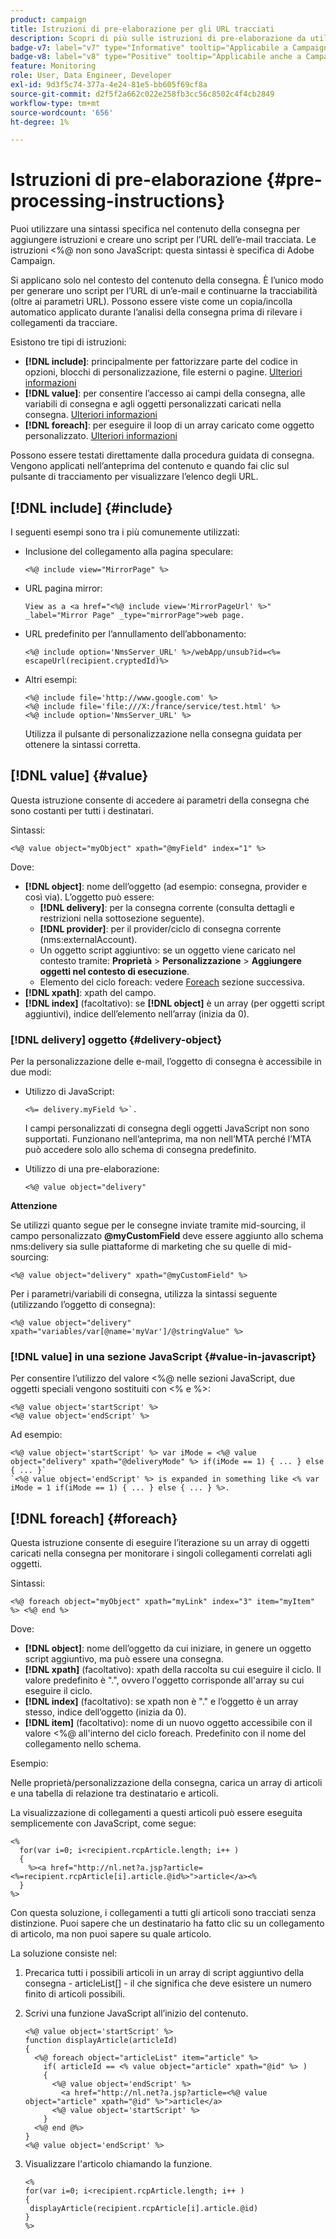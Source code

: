 ```yaml
---
product: campaign
title: Istruzioni di pre-elaborazione per gli URL tracciati
description: Scopri di più sulle istruzioni di pre-elaborazione da utilizzare per creare uno script per l’URL di un’e-mail e tenerne traccia
badge-v7: label="v7" type="Informative" tooltip="Applicabile a Campaign Classic v7"
badge-v8: label="v8" type="Positive" tooltip="Applicabile anche a Campaign v8"
feature: Monitoring
role: User, Data Engineer, Developer
exl-id: 9d3f5c74-377a-4e24-81e5-bb605f69cf8a
source-git-commit: d2f5f2a662c022e258fb3cc56c8502c4f4cb2849
workflow-type: tm+mt
source-wordcount: '656'
ht-degree: 1%

---
```


# Istruzioni di pre-elaborazione {#pre-processing-instructions}

Puoi utilizzare una sintassi specifica nel contenuto della consegna per aggiungere istruzioni e creare uno script per l’URL dell’e-mail tracciata. Le istruzioni &lt;%@ non sono JavaScript: questa sintassi è specifica di Adobe Campaign.

Si applicano solo nel contesto del contenuto della consegna. È l’unico modo per generare uno script per l’URL di un’e-mail e continuarne la tracciabilità (oltre ai parametri URL). Possono essere viste come un copia/incolla automatico applicato durante l’analisi della consegna prima di rilevare i collegamenti da tracciare.

Esistono tre tipi di istruzioni:

* **[!DNL include]**: principalmente per fattorizzare parte del codice in opzioni, blocchi di personalizzazione, file esterni o pagine. [Ulteriori informazioni](#include)
* **[!DNL value]**: per consentire l’accesso ai campi della consegna, alle variabili di consegna e agli oggetti personalizzati caricati nella consegna. [Ulteriori informazioni](#value)
* **[!DNL foreach]**: per eseguire il loop di un array caricato come oggetto personalizzato. [Ulteriori informazioni](#foreach)

Possono essere testati direttamente dalla procedura guidata di consegna. Vengono applicati nell’anteprima del contenuto e quando fai clic sul pulsante di tracciamento per visualizzare l’elenco degli URL.

## [!DNL include] {#include}

I seguenti esempi sono tra i più comunemente utilizzati:

* Inclusione del collegamento alla pagina speculare:

  ```
  <%@ include view="MirrorPage" %>  
  ```

* URL pagina mirror:

  ```
  View as a <a href="<%@ include view='MirrorPageUrl' %>" _label="Mirror Page" _type="mirrorPage">web page.
  ```

* URL predefinito per l’annullamento dell’abbonamento:

  ```
  <%@ include option='NmsServer_URL' %>/webApp/unsub?id=<%= escapeUrl(recipient.cryptedId)%>
  ```

* Altri esempi:

  ```
  <%@ include file='http://www.google.com' %>
  <%@ include file='file:///X:/france/service/test.html' %>
  <%@ include option='NmsServer_URL' %>
  ```

  Utilizza il pulsante di personalizzazione nella consegna guidata per ottenere la sintassi corretta.

## [!DNL value] {#value}

Questa istruzione consente di accedere ai parametri della consegna che sono costanti per tutti i destinatari.

Sintassi:

```
<%@ value object="myObject" xpath="@myField" index="1" %>
```

Dove:

* **[!DNL object]**: nome dell’oggetto (ad esempio: consegna, provider e così via).
L’oggetto può essere:
   * **[!DNL delivery]**: per la consegna corrente (consulta dettagli e restrizioni nella sottosezione seguente).
   * **[!DNL provider]**: per il provider/ciclo di consegna corrente (nms:externalAccount).
   * Un oggetto script aggiuntivo: se un oggetto viene caricato nel contesto tramite: **Proprietà** > **Personalizzazione** > **Aggiungere oggetti nel contesto di esecuzione**.
   * Elemento del ciclo foreach: vedere [Foreach](#foreach) sezione successiva.
* **[!DNL xpath]**: xpath del campo.
* **[!DNL index]** (facoltativo): se **[!DNL object]** è un array (per oggetti script aggiuntivi), indice dell’elemento nell’array (inizia da 0).

### [!DNL delivery] oggetto {#delivery-object}

Per la personalizzazione delle e-mail, l’oggetto di consegna è accessibile in due modi:

* Utilizzo di JavaScript:

  ```
  <%= delivery.myField %>`.
  ```

  I campi personalizzati di consegna degli oggetti JavaScript non sono supportati. Funzionano nell’anteprima, ma non nell’MTA perché l’MTA può accedere solo allo schema di consegna predefinito.

* Utilizzo di una pre-elaborazione:

  ```
  <%@ value object="delivery"
  ```


**Attenzione**

Se utilizzi quanto segue per le consegne inviate tramite mid-sourcing, il campo personalizzato **@myCustomField** deve essere aggiunto allo schema nms:delivery sia sulle piattaforme di marketing che su quelle di mid-sourcing:

```
<%@ value object="delivery" xpath="@myCustomField" %>
```

Per i parametri/variabili di consegna, utilizza la sintassi seguente (utilizzando l’oggetto di consegna):

```
<%@ value object="delivery" xpath="variables/var[@name='myVar']/@stringValue" %>
```

### [!DNL value] in una sezione JavaScript {#value-in-javascript}

Per consentire l’utilizzo del valore &lt;%@ nelle sezioni JavaScript, due oggetti speciali vengono sostituiti con &lt;% e %>:

```
<%@ value object='startScript' %>
<%@ value object='endScript' %>
```

Ad esempio:

```
<%@ value object='startScript' %> var iMode = <%@ value object="delivery" xpath="@deliveryMode" %> if(iMode == 1) { ... } else { ... }`
`<%@ value object='endScript' %> is expanded in something like <% var iMode = 1 if(iMode == 1) { ... } else { ... } %>.
```

## [!DNL foreach] {#foreach}

Questa istruzione consente di eseguire l’iterazione su un array di oggetti caricati nella consegna per monitorare i singoli collegamenti correlati agli oggetti.

Sintassi:

```
<%@ foreach object="myObject" xpath="myLink" index="3" item="myItem" %> <%@ end %>
```

Dove:

* **[!DNL object]**: nome dell’oggetto da cui iniziare, in genere un oggetto script aggiuntivo, ma può essere una consegna.
* **[!DNL xpath]** (facoltativo): xpath della raccolta su cui eseguire il ciclo. Il valore predefinito è &quot;.&quot;, ovvero l&#39;oggetto corrisponde all&#39;array su cui eseguire il ciclo.
* **[!DNL index]** (facoltativo): se xpath non è &quot;.&quot; e l’oggetto è un array stesso, indice dell’oggetto (inizia da 0).
* **[!DNL item]** (facoltativo): nome di un nuovo oggetto accessibile con il valore &lt;%@ all&#39;interno del ciclo foreach. Predefinito con il nome del collegamento nello schema.

Esempio:

Nelle proprietà/personalizzazione della consegna, carica un array di articoli e una tabella di relazione tra destinatario e articoli.

La visualizzazione di collegamenti a questi articoli può essere eseguita semplicemente con JavaScript, come segue:

```
<%
  for(var i=0; i<recipient.rcpArticle.length; i++ )
  {
    %><a href="http://nl.net?a.jsp?article=<%=recipient.rcpArticle[i].article.@id%>">article</a><%
  }
%>
```

Con questa soluzione, i collegamenti a tutti gli articoli sono tracciati senza distinzione. Puoi sapere che un destinatario ha fatto clic su un collegamento di articolo, ma non puoi sapere su quale articolo.

La soluzione consiste nel:

1. Precarica tutti i possibili articoli in un array di script aggiuntivo della consegna - articleList[] - il che significa che deve esistere un numero finito di articoli possibili.
1. Scrivi una funzione JavaScript all’inizio del contenuto.

   ```
   <%@ value object='startScript' %>
   function displayArticle(articleId)
   {
     <%@ foreach object="articleList" item="article" %>
       if( articleId == <% value object="article" xpath="@id" %> ) 
       {
         <%@ value object='endScript' %>
           <a href="http://nl.net?a.jsp?article=<%@ value object="article" xpath="@id" %>">article</a>
         <%@ value object='startScript' %>
       } 
     <%@ end @%>
   }
   <%@ value object='endScript' %>
   ```

1. Visualizzare l&#39;articolo chiamando la funzione.

   ```
   <%
   for(var i=0; i<recipient.rcpArticle.length; i++ )
   {
    displayArticle(recipient.rcpArticle[i].article.@id)
   }
   %>
   ```
